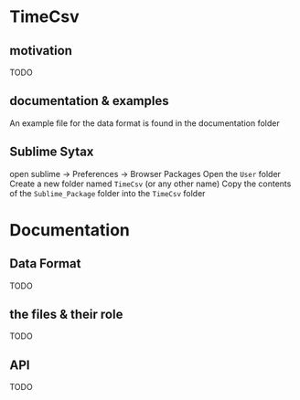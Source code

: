 # TimeCsv

## motivation
TODO

## documentation & examples
An example file for the data format is found in the documentation folder

## Sublime Sytax
open sublime -> Preferences -> Browser Packages
Open the `User` folder
Create a new folder named `TimeCsv` (or any other name)
Copy the contents of the `Sublime_Package` folder into the `TimeCsv` folder

# Documentation

## Data Format
TODO

## the files & their role
TODO

## API
TODO

